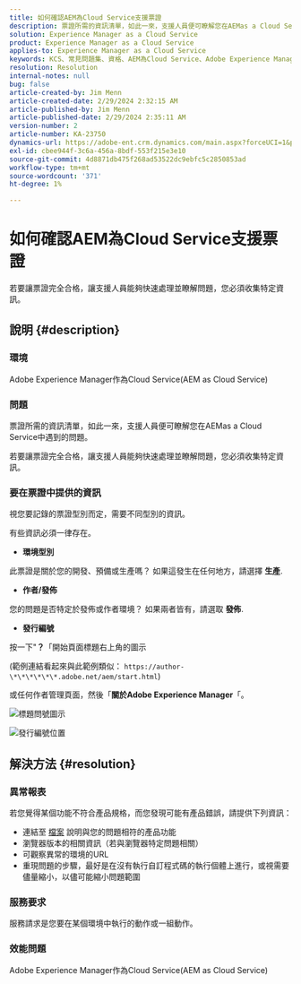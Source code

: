 ```yaml
---
title: 如何確認AEM為Cloud Service支援票證
description: 票證所需的資訊清單，如此一來，支援人員便可瞭解您在AEMas a Cloud Service中遇到的問題。
solution: Experience Manager as a Cloud Service
product: Experience Manager as a Cloud Service
applies-to: Experience Manager as a Cloud Service
keywords: KCS、常見問題集、資格、AEM為Cloud Service、Adobe Experience Manager為Cloud Service、支援票證
resolution: Resolution
internal-notes: null
bug: false
article-created-by: Jim Menn
article-created-date: 2/29/2024 2:32:15 AM
article-published-by: Jim Menn
article-published-date: 2/29/2024 2:35:11 AM
version-number: 2
article-number: KA-23750
dynamics-url: https://adobe-ent.crm.dynamics.com/main.aspx?forceUCI=1&pagetype=entityrecord&etn=knowledgearticle&id=38c40abe-aad6-ee11-9079-6045bd006268
exl-id: cbee944f-3c6a-456a-8bdf-553f215e3e10
source-git-commit: 4d8871db475f268ad53522dc9ebfc5c2850853ad
workflow-type: tm+mt
source-wordcount: '371'
ht-degree: 1%

---
```


# 如何確認AEM為Cloud Service支援票證


若要讓票證完全合格，讓支援人員能夠快速處理並瞭解問題，您必須收集特定資訊。

## 說明 {#description}


### 環境

Adobe Experience Manager作為Cloud Service(AEM as Cloud Service)

### 問題

票證所需的資訊清單，如此一來，支援人員便可瞭解您在AEMas a Cloud Service中遇到的問題。

若要讓票證完全合格，讓支援人員能夠快速處理並瞭解問題，您必須收集特定資訊。

### 要在票證中提供的資訊

視您要記錄的票證型別而定，需要不同型別的資訊。

有些資訊必須一律存在。

- <b>環境型別</b>


此票證是關於您的開發、預備或生產嗎？ 如果這發生在任何地方，請選擇 <b>生產</b>.

- <b>作者/發佈</b>


您的問題是否特定於發佈或作者環境？ 如果兩者皆有，請選取 <b>發佈</b>.

- <b>發行編號</b>


按一下&quot;<b>？</b>「開始頁面標題右上角的圖示

(範例連結看起來與此範例類似： `https://author-\*\*\*\*\*\*.adobe.net/aem/start.html`)

或任何作者管理頁面，然後「<b>關於Adobe Experience Manager</b>「。

![標題問號圖示](https://helpx.adobe.com/content/dam/help/en/experience-manager/kb/how-to-fully-qualify-an-AEM-as-a-cloud-service-ticket/jcr_content/main-pars/image/question_mark_topheader.jpg.img.jpg)

![發行編號位置](https://helpx.adobe.com/content/dam/help/en/experience-manager/kb/how-to-fully-qualify-an-AEM-as-a-cloud-service-ticket/jcr_content/main-pars/image_23429537/release_number.jpg.img.jpg)

## 解決方法 {#resolution}


### 異常報表

若您覺得某個功能不符合產品規格，而您發現可能有產品錯誤，請提供下列資訊：

- 連結至 [檔案](https://experienceleague.adobe.com/docs/) 說明與您的問題相符的產品功能
- 瀏覽器版本的相關資訊（若與瀏覽器特定問題相關）
- 可觀察異常的環境的URL
- 重現問題的步驟，最好是在沒有執行自訂程式碼的執行個體上進行，或視需要儘量縮小，以儘可能縮小問題範圍

### 服務要求

服務請求是您要在某個環境中執行的動作或一組動作。

### 效能問題

Adobe Experience Manager作為Cloud Service(AEM as Cloud Service)
